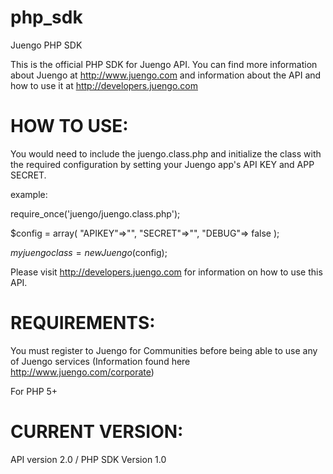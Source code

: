 php_sdk
=======

Juengo PHP SDK

This is the official PHP SDK for Juengo API. You can find more information about Juengo at
http://www.juengo.com and information about the API and how to use it at http://developers.juengo.com

HOW TO USE:
===========

You would need to include the juengo.class.php and initialize the class with the required configuration
by setting your Juengo app's API KEY and APP SECRET.

example:

require_once('juengo/juengo.class.php');

$config = array(
	"APIKEY"=>"",
	"SECRET"=>"",
	"DEBUG"=> false
);

$myjuengoclass = new Juengo($config);

Please visit http://developers.juengo.com for information on how to use this API.


REQUIREMENTS:
=============
You must register to Juengo for Communities before being able to use any of Juengo services 
(Information found here http://www.juengo.com/corporate)

For PHP 5+

CURRENT VERSION:
================
API version 2.0 / PHP SDK Version 1.0


